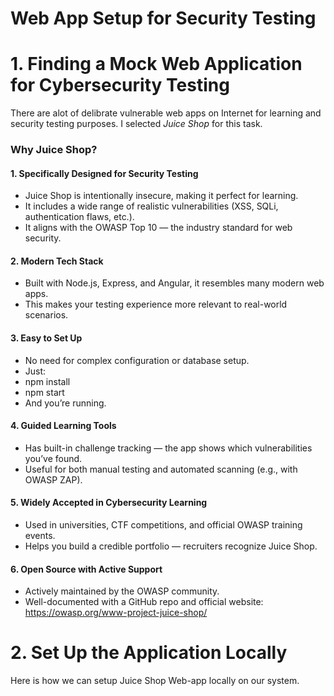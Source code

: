 # Web App Setup for Security Testing

# 1. Finding a Mock Web Application for Cybersecurity Testing
There are alot of delibrate vulnerable web apps on Internet for learning and security testing purposes. I selected *Juice Shop* for this task.

### Why Juice Shop?
#### 1. Specifically Designed for Security Testing
- Juice Shop is intentionally insecure, making it perfect for learning.
- It includes a wide range of realistic vulnerabilities (XSS, SQLi, authentication flaws, etc.).
- It aligns with the OWASP Top 10 — the industry standard for web security.


#### 2. Modern Tech Stack
- Built with Node.js, Express, and Angular, it resembles many modern web apps.
- This makes your testing experience more relevant to real-world scenarios.


#### 3. Easy to Set Up
- No need for complex configuration or database setup.
- Just:
- npm install
- npm start
- And you’re running.


#### 4. Guided Learning Tools
- Has built-in challenge tracking — the app shows which vulnerabilities you’ve found.
- Useful for both manual testing and automated scanning (e.g., with OWASP ZAP).


#### 5. Widely Accepted in Cybersecurity Learning
- Used in universities, CTF competitions, and official OWASP training events.
- Helps you build a credible portfolio — recruiters recognize Juice Shop.


#### 6. Open Source with Active Support
- Actively maintained by the OWASP community.
- Well-documented with a GitHub repo and official website: https://owasp.org/www-project-juice-shop/

# 2. Set Up the Application Locally
Here is how we can setup Juice Shop Web-app locally on our system.

